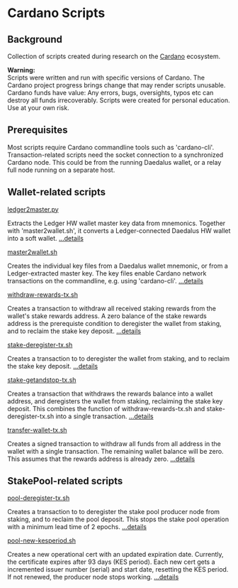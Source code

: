 # Cardano Scripts

## Background

Collection of scripts created during research on the [Cardano](https://cardano.org/) ecosystem.

**Warning:**  
Scripts were written and run with specific versions of Cardano. The
Cardano project progress brings change that may render scripts unusable.
Cardano funds have value: Any errors, bugs, oversights, typos etc
can destroy all funds irrecoverably. Scripts were created for personal education.
Use at your own risk.

## Prerequisites

Most scripts require Cardano commandline tools such as 'cardano-cli'.
Transaction-related scripts need the socket connection to a synchronized Cardano node.
This could be from the running Daedalus wallet, or a relay full node running on a separate host.

## Wallet-related scripts

[ledger2master.py](wallet/ledger2master.py)

Extracts the Ledger HW wallet master key data from mnemonics. Together with 'master2wallet.sh', it converts a Ledger-connected Daedalus HW wallet into a soft wallet. [...details](docs/ledger2master.md)

[master2wallet.sh](wallet/master2wallet.sh)

Creates the individual key files from a Daedalus wallet mnemonic, or from a Ledger-extracted master key. The key files enable Cardano network transactions on the commandline, e.g. using 'cardano-cli'. [...details](docs/master2wallet.md)

[withdraw-rewards-tx.sh](wallet/withdraw-rewards-tx.sh)

Creates a transaction to withdraw all received staking rewards from the wallet's stake rewards address. A zero balance of the stake rewards address is the prerequiste condition to deregister the wallet from staking, and to reclaim the stake key deposit. [...details](docs/withdraw-rewards-tx.md)

[stake-deregister-tx.sh](wallet/stake-deregister-tx.sh)

Creates a transaction to to deregister the wallet from staking, and to reclaim the stake key deposit. [...details](docs/stake-deregister-tx.md)

[stake-getandstop-tx.sh](wallet/stake-getandstop-tx.sh)

Creates a transaction that withdraws the rewards balance into a wallet address, and deregisters the wallet from staking, reclaiming the stake key deposit. This combines the function of withdraw-rewards-tx.sh and stake-deregister-tx.sh into a single transaction. [...details](docs/stake-getandstop-tx.md)

[transfer-wallet-tx.sh](wallet/transfer-wallet-tx.sh)

Creates a signed transaction to withdraw all funds from all address in the wallet with a single transaction. The remaining wallet balance will be zero. This assumes that the rewards address is already zero. [...details](docs/transfer-wallet-tx.md)

## StakePool-related scripts

[pool-deregister-tx.sh](pool/pool-deregister-tx.sh)

Creates a transaction to to deregister the stake pool producer node from staking, and to reclaim the pool deposit. This stops the stake pool operation with a minimum lead time of 2 epochs. [...details](docs/pool-deregister-tx.md)

[pool-new-kesperiod.sh](pool/pool-new-kesperiod.sh)

Creates a new operational cert with an updated expiration date. Currently, the certificate expires after 93 days (KES period). Each new cert gets a incremented issuer number (serial) and start date, resetting the KES period. If not renewed, the producer node stops working. [...details](docs/pool-new-kesperiod.md)
